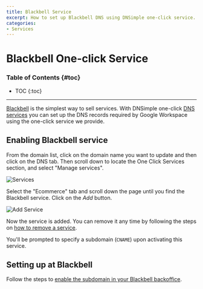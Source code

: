 ```yaml
---
title: Blackbell Service
excerpt: How to set up Blackbell DNS using DNSimple one-click service.
categories:
- Services
---
```


# Blackbell One-click Service

### Table of Contents {#toc}

* TOC
{:toc}

---

[Blackbell](https://www.Blackbell.com/) is the simplest way to sell services. With DNSimple one-click [DNS services](/categories/services/) you can set up the DNS records required by Google Workspace using the one-click service we provide.


## Enabling Blackbell service

From the domain list, click on the domain name you want to update and then click on the DNS tab. Then scroll down to locate the One Click Services section, and select "Manage services".

![Services](/files/services-dns-page-add.png)

Select the "Ecommerce" tab and scroll down the page until you find the Blackbell service. Click on the *Add* button.

![Add Service](/files/services-blackbell.png)

Now the service is added. You can remove it any time by following the steps on [how to remove a service](/articles/services/#removing-services).

You'll be prompted to specify a subdomain (`CNAME`) upon activating this service.


## Setting up at Blackbell

Follow the steps to [enable the subdomain in your Blackbell backoffice](https://intercom.help/blackbell/en/articles/437918-connect-your-blackbell-platform-to-an-existing-domain-name).
